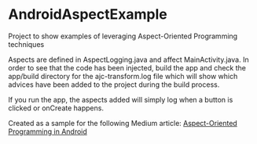 # AndroidAspectExample
Project to show examples of leveraging Aspect-Oriented Programming techniques

Aspects are defined in AspectLogging.java and affect MainActivity.java. 
In order to see that the code has been injected, build the app and check the app/build directory for the 
ajc-transform.log file which will show which advices have been added to the project during the build process.

If you run the app, the aspects added will simply log when a button is clicked or onCreate happens.

Created as a sample for the following Medium article:
[Aspect-Oriented Programming in Android](https://link.medium.com/XYs0fWKrC7)
